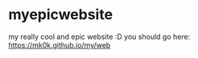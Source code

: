 # myepicwebsite
my really cool and epic website :D
you should go here:
https://mk0k.github.io/my/web
